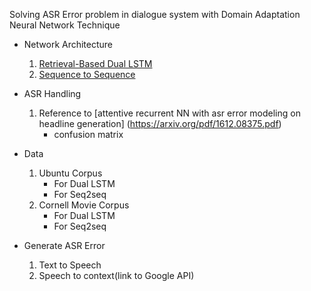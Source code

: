 Solving ASR Error problem in dialogue system with Domain Adaptation Neural Network Technique

+ Network Architecture
  1. [Retrieval-Based Dual LSTM](https://arxiv.org/pdf/1506.08909.pdf)
  2. [Sequence to Sequence](https://arxiv.org/pdf/1506.05869.pdf)

+ ASR Handling
  1. Reference to [attentive recurrent NN with asr error modeling on headline generation] (https://arxiv.org/pdf/1612.08375.pdf)
      * confusion matrix

+ Data
  1. Ubuntu Corpus
      * For Dual LSTM
      * For Seq2seq
  2. Cornell Movie Corpus
      * For Dual LSTM
      * For Seq2seq

+ Generate ASR Error
  1. Text to Speech
  2. Speech to context(link to Google API)
